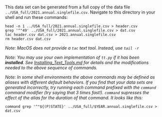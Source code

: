 This data set can be generated from a full copy of the data file `../USA_full/2021.annual.singlefile.csv`.  Navigate to this directory in your shell and run these commands:

    head -n 1 ../USA_full/2021.annual.singlefile.csv > header.csv
    grep '^"49' ../USA_full/2021.annual.singlefile.csv > dat.csv
    tac header.csv dat.csv > 2021.annual.singlefile.csv
    rm header.csv dat.csv

*Note: MacOS does not provide a `tac` text tool.  Instead, use `tail -r`*

*Note: You may use your own implementation of `tt.py` if it has been **installed**. See [Installing_Text_Tools.md](../../instructions/Installing_Text_Tools.md) for details and the modifications needed to the above sequence of commands.*

*Note: In some shell environments the above commands may be defined as _aliases_ with different default behaviors.  If you find that your data sets are generated incorrectly, try running each command prefixed with the `command` command modifier (try saying that 3 times fast!).  `command` supresses the effect of the alias for the duration of that command.  It looks like this:*

    command grep '^"${(P)STATE}' ../USA_full/$YEAR.annual.singlefile.csv > dat.csv
